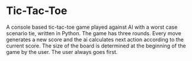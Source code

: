# Tic-Tac-Toe
A console based tic-tac-toe game played against AI with a worst case scenario tie, written in Python. The game has three rounds. 
Every move generates a new score and the ai calculates next action according to the current score. The size of the board is 
determined at the beginning of the game by the user. The user always goes first.
